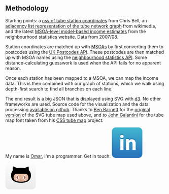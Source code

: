 ## Methodology

Starting points: a [csv of tube station coordinates][1] from Chris Bell, an
[adjacency list representation of the tube network graph][2] from wikimedia,
and the latest [MSOA-level model-based income estimates][3] from the
neighbourhood statistics website.  Data from 2007/08.

Station coordinates are matched up with [MSOAs][4] by first converting them to
postcodes using the [UK Postcodes API][5]. These postcodes are then matched up
with MSOA names using the [neighbourhood statistics API][6]. Some
distance-calculating guesswork is used when the API fails for no apparent
reason.

Once each station has been mapped to a MSOA, we can map the income data.
This is then combined with our graph of stations, which we walk using
depth-first search to find all branches on each line.

The end result is a big JSON that is displayed using SVG with [d3][7]. No other
frameworks are used. Source code for the visualization and the data processing
[available on github][8]. Thanks to [Ben Barnett][9] for the [original
version][10] of the SVG tube map used above, and to [John Galantini][11] for
the tube map font taken from his [CSS tube map][12] project.

My name is [Omar][15], I'm a programmer. Get in touch:
[![linkedin](./static/img/webicon-linkedin.svg)][13]
[![github](./static/img/webicon-github.svg)][14]

[1]: http://www.doogal.co.uk/london_stations.php
[2]: http://commons.wikimedia.org/wiki/London_Underground_geographic_maps/CSV
[3]: http://www.neighbourhood.statistics.gov.uk/dissemination/Info.do?page=analysisandguidance/analysisarticles/income-small-area-model-based-estimates-200708.htm
[4]: http://www.ons.gov.uk/ons/guide-method/geography/beginner-s-guide/census/super-output-areas--soas-/index.html
[5]: http://uk-postcodes.com/api
[6]: http://www.neighbourhood.statistics.gov.uk/dissemination/Info.do?page=nde.htm
[7]: http://d3js.org/
[8]: https://github.com/omarkhan/london-tube-income
[9]: http://www.benbarnett.net/
[10]: https://github.com/benbarnett/SVG-Tube-Map
[11]: http://www.johngalantini.com/
[12]: http://www.csstubemap.co.uk/
[13]: http://www.linkedin.com/pub/omar-khan/28/797/530
[14]: https://github.com/omarkhan
[15]: http://omarkhan.me/
